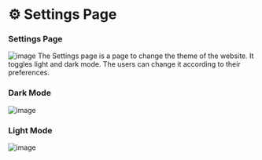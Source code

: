 # ⚙ Settings Page

### Settings Page

![image](https://user-images.githubusercontent.com/68227178/195318962-61f7e737-33c9-449f-947d-3724be36b364.png)
The Settings page is a page to change the theme of the website. It toggles light and dark mode. The users can change it according to their preferences.&#x20;

### Dark Mode

![image](https://user-images.githubusercontent.com/68227178/195318981-5a4ab065-dbc1-460f-bd84-87d9c954baa1.png)
### Light Mode

![image](https://user-images.githubusercontent.com/68227178/195319003-39dcd332-3d1f-4007-b5f8-82aca1148a00.png)
